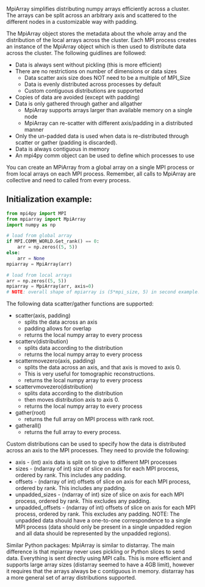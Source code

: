 MpiArray simplifies distributing numpy arrays efficiently across a cluster.  The arrays can be split across an arbitrary axis and scattered to the different nodes in a customizable way with padding.

The MpiArray object stores the metadata about the whole array and the distribution of the local arrays across the cluster.  Each MPI process creates an instance of the MpiArray object which is then used to distribute data across the cluster.  The following guidlines are followed:
* Data is always sent without pickling (this is more efficient)
* There are no restrictions on number of dimensions or data sizes
  * Data scatter axis size does NOT need to be a multiple of MPI_Size
  * Data is evenly distributed across processes by default
  * Custom contiguous distributions are supported
* Copies of data are avoided (except with padding)
* Data is only gathered through gather and allgather
  * MpiArray supports arrays larger than available memory on a single node
  * MpiArray can re-scatter with different axis/padding in a distributed manner
* Only the un-padded data is used when data is re-distributed through 
    scatter or gather (padding is discarded).
* Data is always contiguous in memory
* An mpi4py comm object can be used to define which processes to use


You can create an MPiArray from a global array on a single MPI process or from local arrays on each MPI process.  Remember, all calls to MpiArray are collective and need to called from every process.


## Initialization example:

```python
from mpi4py import MPI
from mpiarray import MpiArray
import numpy as np

# load from global array
if MPI.COMM_WORLD.Get_rank() == 0:
    arr = np.zeros((5, 5))
else:
    arr = None
mpiarray = MpiArray(arr)

# load from local arrays
arr = np.zeros((5, 5))
mpiarray = MpiArray(arr, axis=0)
# NOTE: overall shape of mpiarray is (5*mpi_size, 5) in second example.
```

The following data scatter/gather functions are supported:
* scatter(axis, padding)
  * splits the data across an axis
  * padding allows for overlap
  * returns the local numpy array to every process
* scatterv(distribution)
  * splits data according to the distribution 
  * returns the local numpy array to every process
* scattermovezero(axis, padding)
  * splits the data across an axis, and that axis is moved to axis 0. 
  * This is very useful for tomographic reconstructions.
  * returns the local numpy array to every process
* scattervmovezero(distribution)
  * splits data according to the distribution
  * then moves distribution axis to axis 0.
  * returns the local numpy array to every process
* gather(root)
  * returns the full array on MPI process with rank root. 
* gatherall()
  * returns the full array to every process.
    
Custom distributions can be used to specify how the data is distributed across an axis to the MPI processes.  They need to provide the following:
* axis - (int) axis data is split on to give to different MPI processes
* sizes - (ndarray of int) size of slice on axis for each MPI process, ordered by rank.  This includes any padding.
* offsets - (ndarray of int) offsets of slice on axis for each MPI process, ordered by rank.  This includes any padding.
* unpadded_sizes - (ndarray of int) size of slice on axis for each MPI process, ordered by rank.  This excludes any padding.
* unpadded_offsets - (ndarray of int) offsets of slice on axis for each MPI process, ordered by rank.  This excludes any padding.
NOTE: The unpadded data should have a one-to-one correspondence to a single MPI process (data should only be present in a single unpadded region and all data should be represented by the unpadded regions). 

Similar Python packages:
MpiArray is similar to distarray.  The main difference is that mpiarray never uses pickling or Python slices to send data.  Everything is sent directly using MPI calls.  This is more efficient and supports large array sizes (distarray seemed to have a 4GB limit), however it requires that the arrays always be c contiguous in memory.  distarray has a more general set of array distributions supported.
